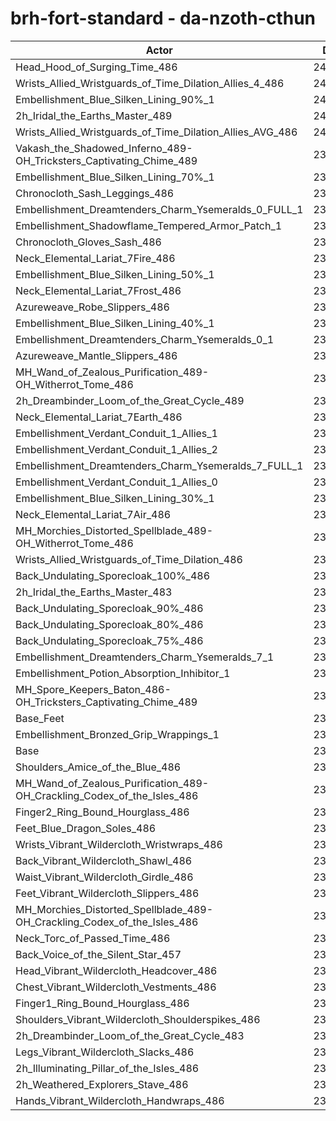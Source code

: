 # brh-fort-standard - da-nzoth-cthun
| Actor | DPS | Increase |
|---|:---:|:---:|
|Head_Hood_of_Surging_Time_486|243493|2.97%|
|Wrists_Allied_Wristguards_of_Time_Dilation_Allies_4_486|240810|1.83%|
|Embellishment_Blue_Silken_Lining_90%_1|240751|1.81%|
|2h_Iridal_the_Earths_Master_489|240397|1.66%|
|Wrists_Allied_Wristguards_of_Time_Dilation_Allies_AVG_486|240071|1.52%|
|Vakash_the_Shadowed_Inferno_489-OH_Tricksters_Captivating_Chime_489|239900|1.45%|
|Embellishment_Blue_Silken_Lining_70%_1|239881|1.44%|
|Chronocloth_Sash_Leggings_486|239487|1.27%|
|Embellishment_Dreamtenders_Charm_Ysemeralds_0_FULL_1|239281|1.19%|
|Embellishment_Shadowflame_Tempered_Armor_Patch_1|239035|1.08%|
|Chronocloth_Gloves_Sash_486|238955|1.05%|
|Neck_Elemental_Lariat_7Fire_486|238908|1.03%|
|Embellishment_Blue_Silken_Lining_50%_1|238906|1.03%|
|Neck_Elemental_Lariat_7Frost_486|238882|1.02%|
|Azureweave_Robe_Slippers_486|238575|0.89%|
|Embellishment_Blue_Silken_Lining_40%_1|238531|0.87%|
|Embellishment_Dreamtenders_Charm_Ysemeralds_0_1|238475|0.85%|
|Azureweave_Mantle_Slippers_486|238246|0.75%|
|MH_Wand_of_Zealous_Purification_489-OH_Witherrot_Tome_486|238213|0.74%|
|2h_Dreambinder_Loom_of_the_Great_Cycle_489|238147|0.71%|
|Neck_Elemental_Lariat_7Earth_486|238068|0.67%|
|Embellishment_Verdant_Conduit_1_Allies_1|238033|0.66%|
|Embellishment_Verdant_Conduit_1_Allies_2|237966|0.63%|
|Embellishment_Dreamtenders_Charm_Ysemeralds_7_FULL_1|237964|0.63%|
|Embellishment_Verdant_Conduit_1_Allies_0|237901|0.60%|
|Embellishment_Blue_Silken_Lining_30%_1|237837|0.58%|
|Neck_Elemental_Lariat_7Air_486|237791|0.56%|
|MH_Morchies_Distorted_Spellblade_489-OH_Witherrot_Tome_486|237723|0.53%|
|Wrists_Allied_Wristguards_of_Time_Dilation_486|237505|0.44%|
|Back_Undulating_Sporecloak_100%_486|237459|0.42%|
|2h_Iridal_the_Earths_Master_483|237422|0.40%|
|Back_Undulating_Sporecloak_90%_486|237382|0.38%|
|Back_Undulating_Sporecloak_80%_486|237222|0.32%|
|Back_Undulating_Sporecloak_75%_486|237201|0.31%|
|Embellishment_Dreamtenders_Charm_Ysemeralds_7_1|237146|0.28%|
|Embellishment_Potion_Absorption_Inhibitor_1|237001|0.22%|
|MH_Spore_Keepers_Baton_486-OH_Tricksters_Captivating_Chime_489|236959|0.21%|
|Base_Feet|236941|0.20%|
|Embellishment_Bronzed_Grip_Wrappings_1|236548|0.03%|
|Base|236474|0.00%|
|Shoulders_Amice_of_the_Blue_486|236370|-0.04%|
|MH_Wand_of_Zealous_Purification_489-OH_Crackling_Codex_of_the_Isles_486|236252|-0.09%|
|Finger2_Ring_Bound_Hourglass_486|236223|-0.11%|
|Feet_Blue_Dragon_Soles_486|236206|-0.11%|
|Wrists_Vibrant_Wildercloth_Wristwraps_486|236115|-0.15%|
|Back_Vibrant_Wildercloth_Shawl_486|236053|-0.18%|
|Waist_Vibrant_Wildercloth_Girdle_486|235919|-0.23%|
|Feet_Vibrant_Wildercloth_Slippers_486|235795|-0.29%|
|MH_Morchies_Distorted_Spellblade_489-OH_Crackling_Codex_of_the_Isles_486|235771|-0.30%|
|Neck_Torc_of_Passed_Time_486|235767|-0.30%|
|Back_Voice_of_the_Silent_Star_457|235615|-0.36%|
|Head_Vibrant_Wildercloth_Headcover_486|235490|-0.42%|
|Chest_Vibrant_Wildercloth_Vestments_486|235416|-0.45%|
|Finger1_Ring_Bound_Hourglass_486|235380|-0.46%|
|Shoulders_Vibrant_Wildercloth_Shoulderspikes_486|235025|-0.61%|
|2h_Dreambinder_Loom_of_the_Great_Cycle_483|235019|-0.62%|
|Legs_Vibrant_Wildercloth_Slacks_486|234936|-0.65%|
|2h_Illuminating_Pillar_of_the_Isles_486|234837|-0.69%|
|2h_Weathered_Explorers_Stave_486|234607|-0.79%|
|Hands_Vibrant_Wildercloth_Handwraps_486|234602|-0.79%|
